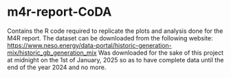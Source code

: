 # m4r-report-CoDA
Contains the R code required to replicate the plots and analysis done for the M4R report.
The dataset can be downloaded from the following website: https://www.neso.energy/data-portal/historic-generation-mix/historic_gb_generation_mix
Was downloaded for the sake of this project at midnight on the 1st of January, 2025 so as to have complete data until the end of the year 2024 and no more. 
